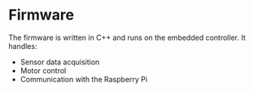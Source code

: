 # Firmware

The firmware is written in C++ and runs on the embedded controller. It handles:
- Sensor data acquisition
- Motor control
- Communication with the Raspberry Pi 